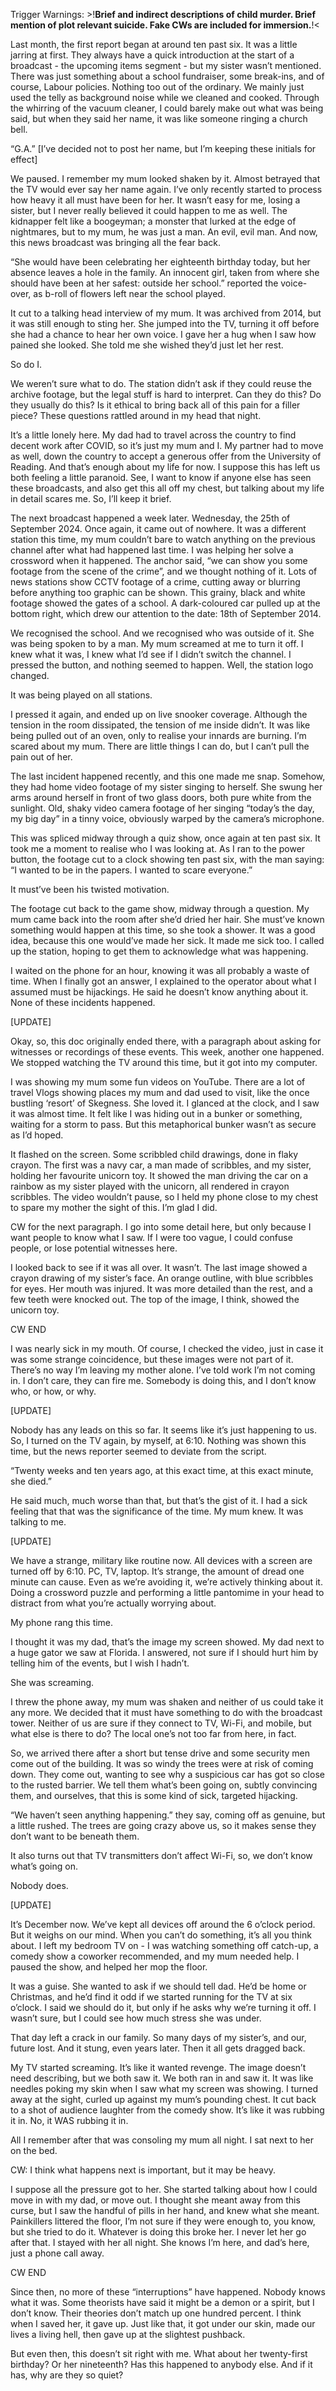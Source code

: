 Trigger Warnings: >!**Brief and indirect descriptions of child murder. Brief mention of plot relevant suicide. Fake CWs are included for immersion.**!<

Last month, the first report began at around ten past six. It was a little jarring at first. They always have a quick introduction at the start of a broadcast - the upcoming items segment - but my sister wasn’t mentioned. There was just something about a school fundraiser, some break-ins, and of course, Labour policies. Nothing too out of the ordinary. We mainly just used the telly as background noise while we cleaned and cooked. Through the whirring of the vacuum cleaner, I could barely make out what was being said, but when they said her name, it was like someone ringing a church bell.

“G.A.” \[I’ve decided not to post her name, but I’m keeping these initials for effect\]

We paused. I remember my mum looked shaken by it. Almost betrayed that the TV would ever say her name again. I’ve only recently started to process how heavy it all must have been for her. It wasn’t easy for me, losing a sister, but I never really believed it could happen to me as well. The kidnapper felt like a boogeyman; a monster that lurked at the edge of nightmares, but to my mum, he was just a man. An evil, evil man. And now, this news broadcast was bringing all the fear back. 

“She would have been celebrating her eighteenth birthday today, but her absence leaves a hole in the family. An innocent girl, taken from where she should have been at her safest: outside her school.” reported the voice-over, as b-roll of flowers left near the school played.

It cut to a talking head interview of my mum. It was archived from 2014, but it was still enough to sting her. She jumped into the TV, turning it off before she had a chance to hear her own voice. I gave her a hug when I saw how pained she looked. She told me she wished they’d just let her rest. 

So do I. 

We weren’t sure what to do. The station didn’t ask if they could reuse the archive footage, but the legal stuff is hard to interpret. Can they do this? Do they usually do this? Is it ethical to bring back all of this pain for a filler piece? These questions rattled around in my head that night. 

It’s a little lonely here. My dad had to travel across the country to find decent work after COVID, so it’s just my mum and I. My partner had to move as well, down the country to accept a generous offer from the University of Reading. And that’s enough about my life for now. I suppose this has left us both feeling a little paranoid. See, I want to know if anyone else has seen these broadcasts, and also get this all off my chest, but talking about my life in detail scares me. So, I’ll keep it brief. 

The next broadcast happened a week later. Wednesday, the 25th of September 2024. Once again, it came out of nowhere. It was a different station this time, my mum couldn’t bare to watch anything on the previous channel after what had happened last time. I was helping her solve a crossword when it happened. The anchor said, “we can show you some footage from the scene of the crime”, and we thought nothing of it. Lots of news stations show CCTV footage of a crime, cutting away or blurring before anything too graphic can be shown. This grainy, black and white footage showed the gates of a school. A dark-coloured car pulled up at the bottom right, which drew our attention to the date: 18th of September 2014. 

We recognised the school. And we recognised who was outside of it. She was being spoken to by a man. My mum screamed at me to turn it off. I knew what it was, I knew what I’d see if I didn’t switch the channel. I pressed the button, and nothing seemed to happen. Well, the station logo changed. 

It was being played on all stations. 

I pressed it again, and ended up on live snooker coverage. Although the tension in the room dissipated, the tension of me inside didn’t. It was like being pulled out of an oven, only to realise your innards are burning. I’m scared about my mum. There are little things I can do, but I can’t pull the pain out of her. 

The last incident happened recently, and this one made me snap. Somehow, they had home video footage of my sister singing to herself. She swung her arms around herself in front of two glass doors, both pure white from the sunlight. Old, shaky video camera footage of her singing “today’s the day, my big day” in a tinny voice, obviously warped by the camera’s microphone.

This was spliced midway through a quiz show, once again at ten past six. It took me a moment to realise who I was looking at. As I ran to the power button, the footage cut to a clock showing ten past six, with the man saying: “I wanted to be in the papers. I wanted to scare everyone.”

It must’ve been his twisted motivation. 

The footage cut back to the game show, midway through a question. My mum came back into the room after she’d dried her hair. She must’ve known something would happen at this time, so she took a shower. It was a good idea, because this one would’ve made her sick. It made me sick too. I called up the station, hoping to get them to acknowledge what was happening.

I waited on the phone for an hour, knowing it was all probably a waste of time. When I finally got an answer, I explained to the operator about what I assumed must be hijackings. He said he doesn’t know anything about it. None of these incidents happened.

\[UPDATE\]

Okay, so, this doc originally ended there, with a paragraph about asking for witnesses or recordings of these events. This week, another one happened. We stopped watching the TV around this time, but it got into my computer. 

I was showing my mum some fun videos on YouTube. There are a lot of travel Vlogs showing places my mum and dad used to visit, like the once bustling ‘resort’ of Skegness. She loved it. I glanced at the clock, and I saw it was almost time. It felt like I was hiding out in a bunker or something, waiting for a storm to pass. But this metaphorical bunker wasn’t as secure as I’d hoped. 

It flashed on the screen. Some scribbled child drawings, done in flaky crayon. The first was a navy car, a man made of scribbles, and my sister, holding her favourite unicorn toy. It showed the man driving the car on a rainbow as my sister played with the unicorn, all rendered in crayon scribbles. The video wouldn’t pause, so I held my phone close to my chest to spare my mother the sight of this. I’m glad I did.

CW for the next paragraph. I go into some detail here, but only because I want people to know what I saw. If I were too vague, I could confuse people, or lose potential witnesses here.

I looked back to see if it was all over. It wasn’t. The last image showed a crayon drawing of my sister’s face. An orange outline, with blue scribbles for eyes. Her mouth was injured. It was more detailed than the rest, and a few teeth were knocked out. The top of the image, I think, showed the unicorn toy. 

CW END

I was nearly sick in my mouth. Of course, I checked the video, just in case it was some strange coincidence, but these images were not part of it. There’s no way I’m leaving my mother alone. I’ve told work I’m not coming in. I don’t care, they can fire me. Somebody is doing this, and I don’t know who, or how, or why. 

\[UPDATE\]

Nobody has any leads on this so far. It seems like it’s just happening to us. So, I turned on the TV again, by myself, at 6:10. Nothing was shown this time, but the news reporter seemed to deviate from the script.

“Twenty weeks and ten years ago, at this exact time, at this exact minute, she died.”

He said much, much worse than that, but that’s the gist of it. I had a sick feeling that that was the significance of the time. My mum knew. It was talking to me.

\[UPDATE\]

We have a strange, military like routine now. All devices with a screen are turned off by 6:10. PC, TV, laptop. It’s strange, the amount of dread one minute can cause. Even as we’re avoiding it, we’re actively thinking about it. Doing a crossword puzzle and performing a little pantomime in your head to distract from what you’re actually worrying about. 

My phone rang this time. 

I thought it was my dad, that’s the image my screen showed. My dad next to a huge gator we saw at Florida. I answered, not sure if I should hurt him by telling him of the events, but I wish I hadn’t.

She was screaming. 

I threw the phone away, my mum was shaken and neither of us could take it any more. We decided that it must have something to do with the broadcast tower. Neither of us are sure if they connect to TV, Wi-Fi, and mobile, but what else is there to do? The local one’s not too far from here, in fact. 

So, we arrived there after a short but tense drive and some security men come out of the building. It was so windy the trees were at risk of coming down. They come out, wanting to see why a suspicious car has got so close to the rusted barrier. We tell them what’s been going on, subtly convincing them, and ourselves, that this is some kind of sick, targeted hijacking. 

“We haven’t seen anything happening.” they say, coming off as genuine, but a little rushed. The trees are going crazy above us, so it makes sense they don’t want to be beneath them. 

It also turns out that TV transmitters don’t affect Wi-Fi, so, we don’t know what’s going on. 

Nobody does.

\[UPDATE\]

It’s December now. We’ve kept all devices off around the 6 o’clock period. But it weighs on our mind. When you can’t do something, it’s all you think about. I left my bedroom TV on - I was watching something off catch-up, a comedy show a coworker recommended, and my mum needed help. I paused the show, and helped her mop the floor.

It was a guise. She wanted to ask if we should tell dad. He’d be home or Christmas, and he’d find it odd if we started running for the TV at six o’clock. I said we should do it, but only if he asks why we’re turning it off. I wasn’t sure, but I could see how much stress she was under. 

That day left a crack in our family. So many days of my sister’s, and our, future lost. And it stung, even years later. Then it all gets dragged back. 

My TV started screaming. It’s like it wanted revenge. The image doesn’t need describing, but we both saw it. We both ran in and saw it. It was like needles poking my skin when I saw what my screen was showing. I turned away at the sight, curled up against my mum’s pounding chest. It cut back to a shot of audience laughter from the comedy show. It’s like it was rubbing it in. No, it WAS rubbing it in. 

All I remember after that was consoling my mum all night. I sat next to her on the bed. 

CW: I think what happens next is important, but it may be heavy. 

I suppose all the pressure got to her. She started talking about how I could move in with my dad, or move out. I thought she meant away from this curse, but I saw the handful of pills in her hand, and knew what she meant. Painkillers littered the floor, I’m not sure if they were enough to, you know, but she tried to do it. Whatever is doing this broke her. I never let her go after that. I stayed with her all night. She knows I’m here, and dad’s here, just a phone call away. 

CW END

Since then, no more of these “interruptions” have happened. Nobody knows what it was. Some theorists have said it might be a demon or a spirit, but I don’t know. Their theories don’t match up one hundred percent. I think when I saved her, it gave up. Just like that, it got under our skin, made our lives a living hell, then gave up at the slightest pushback. 

But even then, this doesn’t sit right with me. What about her twenty-first birthday? Or her nineteenth? Has this happened to anybody else. And if it has, why are they so quiet?

  
